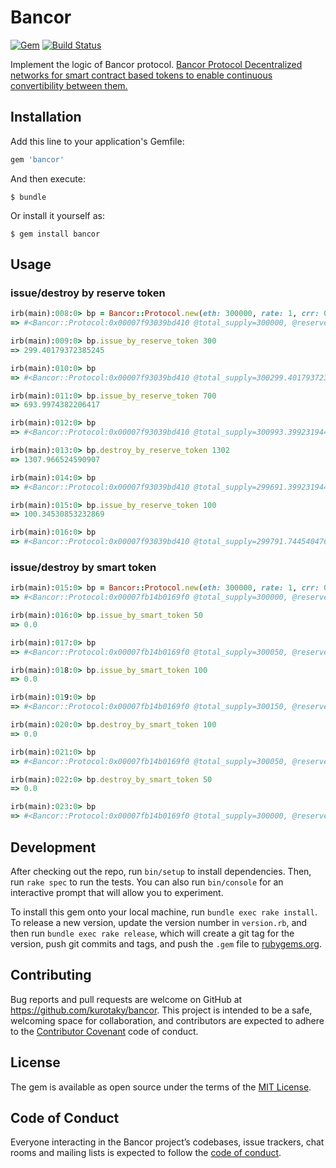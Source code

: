# Bancor
[![Gem](https://img.shields.io/gem/v/bancor.svg?style=flat-square)](https://rubygems.org/gems/bancor)
[![Build Status](https://travis-ci.org/kurotaky/bancor.svg?branch=master)](https://travis-ci.org/kurotaky/bancor)

Implement the logic of Bancor protocol.
[Bancor Protocol Decentralized networks for smart contract based tokens to enable continuous convertibility between them.](https://www.bancor.network/static/bancor_protocol_whitepaper_en.pdf)

## Installation

Add this line to your application's Gemfile:

```ruby
gem 'bancor'
```

And then execute:

    $ bundle

Or install it yourself as:

    $ gem install bancor

## Usage
### issue/destroy by reserve token
```ruby
irb(main):008:0> bp = Bancor::Protocol.new(eth: 300000, rate: 1, crr: 0.2)
=> #<Bancor::Protocol:0x00007f93039bd410 @total_supply=300000, @reserved_token=60000.0, @price=1.0, @crr=0.2>

irb(main):009:0> bp.issue_by_reserve_token 300
=> 299.40179372385245

irb(main):010:0> bp
=> #<Bancor::Protocol:0x00007f93039bd410 @total_supply=300299.40179372387, @reserved_token=60300.0, @price=1.003998003989035, @crr=0.2>

irb(main):011:0> bp.issue_by_reserve_token 700
=> 693.9974382206417

irb(main):012:0> bp
=> #<Bancor::Protocol:0x00007f93039bd410 @total_supply=300993.3992319445, @reserved_token=61000.0, @price=1.0133112579155532, @crr=0.2>

irb(main):013:0> bp.destroy_by_reserve_token 1302
=> 1307.966524590907

irb(main):014:0> bp
=> #<Bancor::Protocol:0x00007f93039bd410 @total_supply=299691.3992319445, @reserved_token=59692.033475409095, @price=0.9958916677019946, @crr=0.2>

irb(main):015:0> bp.issue_by_reserve_token 100
=> 100.34530853232869

irb(main):016:0> bp
=> #<Bancor::Protocol:0x00007f93039bd410 @total_supply=299791.7445404769, @reserved_token=59792.033475409095, @price=0.9972261505575943, @crr=0.2>
```

### issue/destroy by smart token
```ruby
irb(main):015:0> bp = Bancor::Protocol.new(eth: 300000, rate: 1, crr: 0.2)
=> #<Bancor::Protocol:0x00007fb14b0169f0 @total_supply=300000, @reserved_token=60000.0, @price=1.0, @crr=0.2>

irb(main):016:0> bp.issue_by_smart_token 50
=> 0.0

irb(main):017:0> bp
=> #<Bancor::Protocol:0x00007fb14b0169f0 @total_supply=300050, @reserved_token=60000.0, @price=0.9998333611064822, @crr=0.2>

irb(main):018:0> bp.issue_by_smart_token 100
=> 0.0

irb(main):019:0> bp
=> #<Bancor::Protocol:0x00007fb14b0169f0 @total_supply=300150, @reserved_token=60000.0, @price=0.9995002498750625, @crr=0.2>

irb(main):020:0> bp.destroy_by_smart_token 100
=> 0.0

irb(main):021:0> bp
=> #<Bancor::Protocol:0x00007fb14b0169f0 @total_supply=300050, @reserved_token=60000.0, @price=0.9998333611064822, @crr=0.2>

irb(main):022:0> bp.destroy_by_smart_token 50
=> 0.0

irb(main):023:0> bp
=> #<Bancor::Protocol:0x00007fb14b0169f0 @total_supply=300000, @reserved_token=60000.0, @price=1.0, @crr=0.2>
```

## Development

After checking out the repo, run `bin/setup` to install dependencies. Then, run `rake spec` to run the tests. You can also run `bin/console` for an interactive prompt that will allow you to experiment.

To install this gem onto your local machine, run `bundle exec rake install`. To release a new version, update the version number in `version.rb`, and then run `bundle exec rake release`, which will create a git tag for the version, push git commits and tags, and push the `.gem` file to [rubygems.org](https://rubygems.org).

## Contributing

Bug reports and pull requests are welcome on GitHub at https://github.com/kurotaky/bancor. This project is intended to be a safe, welcoming space for collaboration, and contributors are expected to adhere to the [Contributor Covenant](http://contributor-covenant.org) code of conduct.

## License

The gem is available as open source under the terms of the [MIT License](https://opensource.org/licenses/MIT).

## Code of Conduct

Everyone interacting in the Bancor project’s codebases, issue trackers, chat rooms and mailing lists is expected to follow the [code of conduct](https://github.com/kurotaky/bancor/blob/master/CODE_OF_CONDUCT.md).
